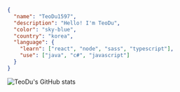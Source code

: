 ```json
{
  "name": "TeoDu1597",
  "description": "Hello! I'm TeoDu",
  "color": "sky-blue",
  "country": "korea",
  "language": {
    "learn": ["react", "node", "sass", "typescript"],
    "use": ["java", "c#", "javascript"]
  }
}
```

<!--START_SECTION:waka-->
<!--END_SECTION:waka-->

![TeoDu's GitHub stats](https://github-readme-stats.vercel.app/api?username=Teodu1597&show_icons=true&theme=aura)
